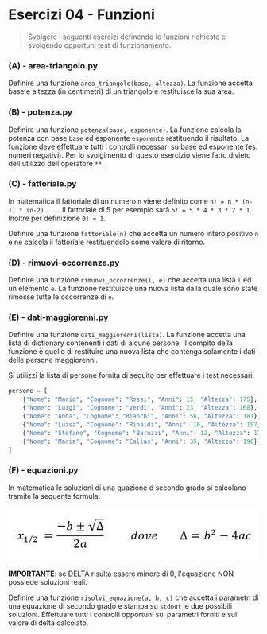# Esercizi 04 - Funzioni

> Svolgere i seguenti esercizi definendo le funzioni richieste e svolgendo opportuni test di funzionamento.

### (A) - area-triangolo.py

Definire una funzione `area_triangolo(base, altezza)`. La funzione accetta base e altezza (in centimetri) di un triangolo e restituisce la sua area.

### (B) - potenza.py

Definire una funzione `potenza(base, esponente)`. La funzione calcola la potenza con base `base` ed esponente `esponente`
restituendo il risultato. La funzione deve effettuare tutti i controlli necessari su base ed esponente (es. numeri negativi).
Per lo svolgimento di questo esercizio viene fatto divieto dell'utilizzo dell'operatore `**`.
### (C) - fattoriale.py

In matematica il fattoriale di un numero `n` viene definito come `n! = n * (n-1) * (n-2) ...`. Il fattoriale di 5 per
esempio sarà `5! = 5 * 4 * 3 * 2 * 1`. Inoltre per definizione `0! = 1`.

Definire una funzione `fattoriale(n)` che accetta un numero intero positivo `n` e ne calcola il fattoriale restituendolo
come valore di ritorno.

### (D) - rimuovi-occorrenze.py

Definire una funzione `rimuovi_occorrenze(l, e)` che accetta una lista `l` ed un elemento `e`. La funzione restituisce una nuova
lista dalla quale sono state rimosse tutte le occorrenze di `e`.

### (E) - dati-maggiorenni.py

Definire una funzione `dati_maggiorenni(lista)`. La funzione accetta una lista di dictionary contenenti i dati di alcune persone.
Il compito della funzione è quello di restituire una nuova lista che contenga solamente i dati delle persone maggiorenni.

Si utilizzi la lista di persone fornita di seguito per effettuare i test necessari.

```python
persone = [
    {"Nome": "Mario", "Cognome": "Rossi", "Anni": 15, "Altezza": 175},
    {"Nome": "Luigi", "Cognome": "Verdi", "Anni": 23, "Altezza": 168},
    {"Nome": "Anna", "Cognome": "Bianchi", "Anni": 56, "Altezza": 181},
    {"Nome": "Luisa", "Cognome": "Rinaldi", "Anni": 16, "Altezza": 157},
    {"Nome": "Stefano", "Cognome": "Baruzzi", "Anni": 12, "Altezza": 178},
    {"Nome": "Maria", "Cognome": "Callas", "Anni": 35, "Altezza": 190}        
]
```

### (F) - equazioni.py

In matematica le soluzioni di una quazione d secondo grado si calcolano tramite la seguente formula:

![formula](../../Materiali/images/formula-equazioni.jpg)

**IMPORTANTE**: se DELTA risulta essere minore di 0, l'equazione NON possiede soluzioni reali.

Definire una funzione `risolvi_equazione(a, b, c)` che accetta i parametri di una equazione di secondo grado e stampa su `stdout` le due possibili soluzioni.
Effettuare tutti i controlli opportuni sui parametri forniti e sul valore di delta calcolato.